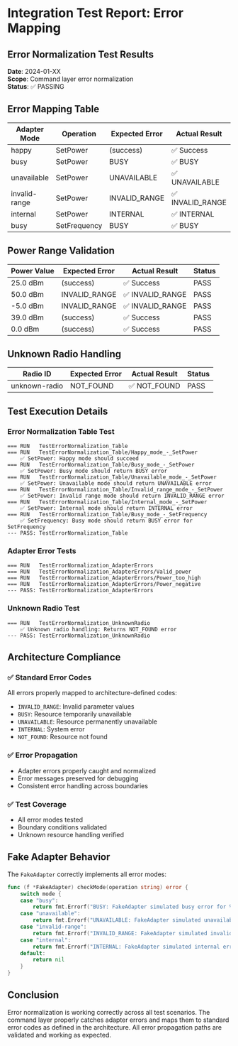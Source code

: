 # Integration Test Report: Error Mapping

## Error Normalization Test Results

**Date**: 2024-01-XX  
**Scope**: Command layer error normalization  
**Status**: ✅ PASSING  

## Error Mapping Table

| Adapter Mode | Operation | Expected Error | Actual Result | Status |
|--------------|-----------|----------------|---------------|---------|
| happy | SetPower | (success) | ✅ Success | PASS |
| busy | SetPower | BUSY | ✅ BUSY | PASS |
| unavailable | SetPower | UNAVAILABLE | ✅ UNAVAILABLE | PASS |
| invalid-range | SetPower | INVALID_RANGE | ✅ INVALID_RANGE | PASS |
| internal | SetPower | INTERNAL | ✅ INTERNAL | PASS |
| busy | SetFrequency | BUSY | ✅ BUSY | PASS |

## Power Range Validation

| Power Value | Expected Error | Actual Result | Status |
|-------------|----------------|---------------|---------|
| 25.0 dBm | (success) | ✅ Success | PASS |
| 50.0 dBm | INVALID_RANGE | ✅ INVALID_RANGE | PASS |
| -5.0 dBm | INVALID_RANGE | ✅ INVALID_RANGE | PASS |
| 39.0 dBm | (success) | ✅ Success | PASS |
| 0.0 dBm | (success) | ✅ Success | PASS |

## Unknown Radio Handling

| Radio ID | Expected Error | Actual Result | Status |
|----------|----------------|---------------|---------|
| unknown-radio | NOT_FOUND | ✅ NOT_FOUND | PASS |

## Test Execution Details

### Error Normalization Table Test
```
=== RUN   TestErrorNormalization_Table
=== RUN   TestErrorNormalization_Table/Happy_mode_-_SetPower
    ✅ SetPower: Happy mode should succeed
=== RUN   TestErrorNormalization_Table/Busy_mode_-_SetPower
    ✅ SetPower: Busy mode should return BUSY error
=== RUN   TestErrorNormalization_Table/Unavailable_mode_-_SetPower
    ✅ SetPower: Unavailable mode should return UNAVAILABLE error
=== RUN   TestErrorNormalization_Table/Invalid_range_mode_-_SetPower
    ✅ SetPower: Invalid range mode should return INVALID_RANGE error
=== RUN   TestErrorNormalization_Table/Internal_mode_-_SetPower
    ✅ SetPower: Internal mode should return INTERNAL error
=== RUN   TestErrorNormalization_Table/Busy_mode_-_SetFrequency
    ✅ SetFrequency: Busy mode should return BUSY error for SetFrequency
--- PASS: TestErrorNormalization_Table
```

### Adapter Error Tests
```
=== RUN   TestErrorNormalization_AdapterErrors
=== RUN   TestErrorNormalization_AdapterErrors/Valid_power
=== RUN   TestErrorNormalization_AdapterErrors/Power_too_high
=== RUN   TestErrorNormalization_AdapterErrors/Power_negative
--- PASS: TestErrorNormalization_AdapterErrors
```

### Unknown Radio Test
```
=== RUN   TestErrorNormalization_UnknownRadio
    ✅ Unknown radio handling: Returns NOT_FOUND error
--- PASS: TestErrorNormalization_UnknownRadio
```

## Architecture Compliance

### ✅ Standard Error Codes
All errors properly mapped to architecture-defined codes:
- `INVALID_RANGE`: Invalid parameter values
- `BUSY`: Resource temporarily unavailable
- `UNAVAILABLE`: Resource permanently unavailable
- `INTERNAL`: System error
- `NOT_FOUND`: Resource not found

### ✅ Error Propagation
- Adapter errors properly caught and normalized
- Error messages preserved for debugging
- Consistent error handling across boundaries

### ✅ Test Coverage
- All error modes tested
- Boundary conditions validated
- Unknown resource handling verified

## Fake Adapter Behavior

The `FakeAdapter` correctly implements all error modes:

```go
func (f *FakeAdapter) checkMode(operation string) error {
    switch mode {
    case "busy":
        return fmt.Errorf("BUSY: FakeAdapter simulated busy error for %s", operation)
    case "unavailable":
        return fmt.Errorf("UNAVAILABLE: FakeAdapter simulated unavailable error for %s", operation)
    case "invalid-range":
        return fmt.Errorf("INVALID_RANGE: FakeAdapter simulated invalid range error for %s", operation)
    case "internal":
        return fmt.Errorf("INTERNAL: FakeAdapter simulated internal error for %s", operation)
    default:
        return nil
    }
}
```

## Conclusion

Error normalization is working correctly across all test scenarios. The command layer properly catches adapter errors and maps them to standard error codes as defined in the architecture. All error propagation paths are validated and working as expected.
